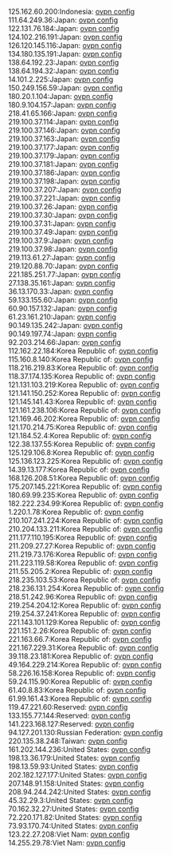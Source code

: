 125.162.60.200:Indonesia: [ovpn config](vpn/125_162_60_200.ovpn)  
111.64.249.36:Japan: [ovpn config](vpn/111_64_249_36.ovpn)  
122.131.76.184:Japan: [ovpn config](vpn/122_131_76_184.ovpn)  
124.102.216.191:Japan: [ovpn config](vpn/124_102_216_191.ovpn)  
126.120.145.116:Japan: [ovpn config](vpn/126_120_145_116.ovpn)  
134.180.135.191:Japan: [ovpn config](vpn/134_180_135_191.ovpn)  
138.64.192.23:Japan: [ovpn config](vpn/138_64_192_23.ovpn)  
138.64.194.32:Japan: [ovpn config](vpn/138_64_194_32.ovpn)  
14.101.2.225:Japan: [ovpn config](vpn/14_101_2_225.ovpn)  
150.249.156.59:Japan: [ovpn config](vpn/150_249_156_59.ovpn)  
180.20.1.104:Japan: [ovpn config](vpn/180_20_1_104.ovpn)  
180.9.104.157:Japan: [ovpn config](vpn/180_9_104_157.ovpn)  
218.41.65.166:Japan: [ovpn config](vpn/218_41_65_166.ovpn)  
219.100.37.114:Japan: [ovpn config](vpn/219_100_37_114.ovpn)  
219.100.37.146:Japan: [ovpn config](vpn/219_100_37_146.ovpn)  
219.100.37.163:Japan: [ovpn config](vpn/219_100_37_163.ovpn)  
219.100.37.177:Japan: [ovpn config](vpn/219_100_37_177.ovpn)  
219.100.37.179:Japan: [ovpn config](vpn/219_100_37_179.ovpn)  
219.100.37.181:Japan: [ovpn config](vpn/219_100_37_181.ovpn)  
219.100.37.186:Japan: [ovpn config](vpn/219_100_37_186.ovpn)  
219.100.37.198:Japan: [ovpn config](vpn/219_100_37_198.ovpn)  
219.100.37.207:Japan: [ovpn config](vpn/219_100_37_207.ovpn)  
219.100.37.221:Japan: [ovpn config](vpn/219_100_37_221.ovpn)  
219.100.37.26:Japan: [ovpn config](vpn/219_100_37_26.ovpn)  
219.100.37.30:Japan: [ovpn config](vpn/219_100_37_30.ovpn)  
219.100.37.31:Japan: [ovpn config](vpn/219_100_37_31.ovpn)  
219.100.37.49:Japan: [ovpn config](vpn/219_100_37_49.ovpn)  
219.100.37.9:Japan: [ovpn config](vpn/219_100_37_9.ovpn)  
219.100.37.98:Japan: [ovpn config](vpn/219_100_37_98.ovpn)  
219.113.61.27:Japan: [ovpn config](vpn/219_113_61_27.ovpn)  
219.120.88.70:Japan: [ovpn config](vpn/219_120_88_70.ovpn)  
221.185.251.77:Japan: [ovpn config](vpn/221_185_251_77.ovpn)  
27.138.35.161:Japan: [ovpn config](vpn/27_138_35_161.ovpn)  
36.13.170.33:Japan: [ovpn config](vpn/36_13_170_33.ovpn)  
59.133.155.60:Japan: [ovpn config](vpn/59_133_155_60.ovpn)  
60.90.157.132:Japan: [ovpn config](vpn/60_90_157_132.ovpn)  
61.23.161.210:Japan: [ovpn config](vpn/61_23_161_210.ovpn)  
90.149.135.242:Japan: [ovpn config](vpn/90_149_135_242.ovpn)  
90.149.197.74:Japan: [ovpn config](vpn/90_149_197_74.ovpn)  
92.203.214.66:Japan: [ovpn config](vpn/92_203_214_66.ovpn)  
112.162.22.184:Korea Republic of: [ovpn config](vpn/112_162_22_184.ovpn)  
115.160.8.140:Korea Republic of: [ovpn config](vpn/115_160_8_140.ovpn)  
118.216.219.83:Korea Republic of: [ovpn config](vpn/118_216_219_83.ovpn)  
118.37.174.135:Korea Republic of: [ovpn config](vpn/118_37_174_135.ovpn)  
121.131.103.219:Korea Republic of: [ovpn config](vpn/121_131_103_219.ovpn)  
121.141.150.252:Korea Republic of: [ovpn config](vpn/121_141_150_252.ovpn)  
121.145.141.43:Korea Republic of: [ovpn config](vpn/121_145_141_43.ovpn)  
121.161.238.106:Korea Republic of: [ovpn config](vpn/121_161_238_106.ovpn)  
121.169.46.202:Korea Republic of: [ovpn config](vpn/121_169_46_202.ovpn)  
121.170.214.75:Korea Republic of: [ovpn config](vpn/121_170_214_75.ovpn)  
121.184.52.4:Korea Republic of: [ovpn config](vpn/121_184_52_4.ovpn)  
122.38.137.55:Korea Republic of: [ovpn config](vpn/122_38_137_55.ovpn)  
125.129.106.8:Korea Republic of: [ovpn config](vpn/125_129_106_8.ovpn)  
125.136.123.225:Korea Republic of: [ovpn config](vpn/125_136_123_225.ovpn)  
14.39.13.177:Korea Republic of: [ovpn config](vpn/14_39_13_177.ovpn)  
168.126.208.51:Korea Republic of: [ovpn config](vpn/168_126_208_51.ovpn)  
175.207.145.221:Korea Republic of: [ovpn config](vpn/175_207_145_221.ovpn)  
180.69.99.235:Korea Republic of: [ovpn config](vpn/180_69_99_235.ovpn)  
182.222.234.99:Korea Republic of: [ovpn config](vpn/182_222_234_99.ovpn)  
1.220.1.78:Korea Republic of: [ovpn config](vpn/1_220_1_78.ovpn)  
210.107.241.224:Korea Republic of: [ovpn config](vpn/210_107_241_224.ovpn)  
210.204.133.211:Korea Republic of: [ovpn config](vpn/210_204_133_211.ovpn)  
211.177.110.195:Korea Republic of: [ovpn config](vpn/211_177_110_195.ovpn)  
211.209.27.27:Korea Republic of: [ovpn config](vpn/211_209_27_27.ovpn)  
211.219.73.176:Korea Republic of: [ovpn config](vpn/211_219_73_176.ovpn)  
211.223.119.58:Korea Republic of: [ovpn config](vpn/211_223_119_58.ovpn)  
211.55.205.2:Korea Republic of: [ovpn config](vpn/211_55_205_2.ovpn)  
218.235.103.53:Korea Republic of: [ovpn config](vpn/218_235_103_53.ovpn)  
218.236.131.254:Korea Republic of: [ovpn config](vpn/218_236_131_254.ovpn)  
218.51.242.96:Korea Republic of: [ovpn config](vpn/218_51_242_96.ovpn)  
219.254.204.12:Korea Republic of: [ovpn config](vpn/219_254_204_12.ovpn)  
219.254.37.241:Korea Republic of: [ovpn config](vpn/219_254_37_241.ovpn)  
221.143.101.129:Korea Republic of: [ovpn config](vpn/221_143_101_129.ovpn)  
221.151.2.26:Korea Republic of: [ovpn config](vpn/221_151_2_26.ovpn)  
221.163.66.7:Korea Republic of: [ovpn config](vpn/221_163_66_7.ovpn)  
221.167.229.31:Korea Republic of: [ovpn config](vpn/221_167_229_31.ovpn)  
39.118.23.181:Korea Republic of: [ovpn config](vpn/39_118_23_181.ovpn)  
49.164.229.214:Korea Republic of: [ovpn config](vpn/49_164_229_214.ovpn)  
58.226.16.158:Korea Republic of: [ovpn config](vpn/58_226_16_158.ovpn)  
59.24.115.90:Korea Republic of: [ovpn config](vpn/59_24_115_90.ovpn)  
61.40.8.83:Korea Republic of: [ovpn config](vpn/61_40_8_83.ovpn)  
61.99.161.43:Korea Republic of: [ovpn config](vpn/61_99_161_43.ovpn)  
119.47.221.60:Reserved: [ovpn config](vpn/119_47_221_60.ovpn)  
133.155.77.144:Reserved: [ovpn config](vpn/133_155_77_144.ovpn)  
141.223.168.127:Reserved: [ovpn config](vpn/141_223_168_127.ovpn)  
94.127.201.130:Russian Federation: [ovpn config](vpn/94_127_201_130.ovpn)  
220.135.38.248:Taiwan: [ovpn config](vpn/220_135_38_248.ovpn)  
161.202.144.236:United States: [ovpn config](vpn/161_202_144_236.ovpn)  
198.13.36.179:United States: [ovpn config](vpn/198_13_36_179.ovpn)  
198.13.59.93:United States: [ovpn config](vpn/198_13_59_93.ovpn)  
202.182.127.177:United States: [ovpn config](vpn/202_182_127_177.ovpn)  
207.148.91.158:United States: [ovpn config](vpn/207_148_91_158.ovpn)  
208.94.244.242:United States: [ovpn config](vpn/208_94_244_242.ovpn)  
45.32.29.3:United States: [ovpn config](vpn/45_32_29_3.ovpn)  
70.162.32.27:United States: [ovpn config](vpn/70_162_32_27.ovpn)  
72.220.171.82:United States: [ovpn config](vpn/72_220_171_82.ovpn)  
73.93.170.74:United States: [ovpn config](vpn/73_93_170_74.ovpn)  
123.22.27.208:Viet Nam: [ovpn config](vpn/123_22_27_208.ovpn)  
14.255.29.78:Viet Nam: [ovpn config](vpn/14_255_29_78.ovpn)  

